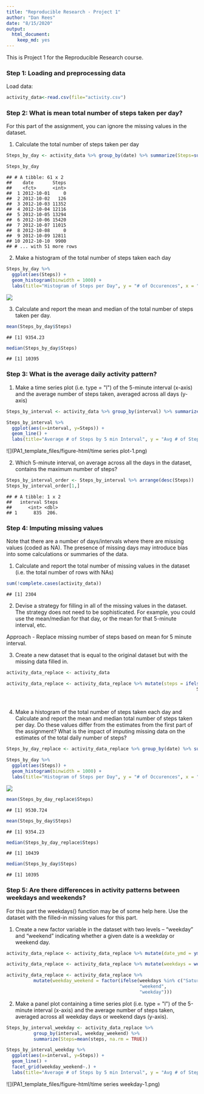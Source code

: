 ```yaml
---
title: "Reproducible Research - Project 1"
author: "Dan Rees"
date: "8/15/2020"
output: 
  html_document: 
    keep_md: yes
---
```




This is Project 1 for the Reproducible Research course.

### Step 1: Loading and preprocessing data

Load data: 


```r
activity_data<-read.csv(file="activity.csv")
```

### Step 2: What is mean total number of steps taken per day?

For this part of the assignment, you can ignore the missing values in the dataset.

1. Calculate the total number of steps taken per day


```r
Steps_by_day <- activity_data %>% group_by(date) %>% summarize(Steps=sum(steps, na.rm = TRUE))

Steps_by_day
```

```
## # A tibble: 61 x 2
##    date       Steps
##    <fct>      <int>
##  1 2012-10-01     0
##  2 2012-10-02   126
##  3 2012-10-03 11352
##  4 2012-10-04 12116
##  5 2012-10-05 13294
##  6 2012-10-06 15420
##  7 2012-10-07 11015
##  8 2012-10-08     0
##  9 2012-10-09 12811
## 10 2012-10-10  9900
## # ... with 51 more rows
```

2. Make a histogram of the total number of steps taken each day


```r
Steps_by_day %>% 
  ggplot(aes(Steps)) + 
  geom_histogram(binwidth = 1000) + 
  labs(title="Histogram of Steps per Day", y = "# of Occurences", x = "Steps per Day")
```

![](PA1_template_files/figure-html/histogram-1.png)<!-- -->

3. Calculate and report the mean and median of the total number of steps taken per day.


```r
mean(Steps_by_day$Steps)
```

```
## [1] 9354.23
```

```r
median(Steps_by_day$Steps)
```

```
## [1] 10395
```

### Step 3: What is the average daily activity pattern?

1. Make a time series plot (i.e. type = "l") of the 5-minute interval (x-axis) and the average number of steps taken, averaged across all days (y-axis)


```r
Steps_by_interval <- activity_data %>% group_by(interval) %>% summarize(Steps=mean(steps, na.rm = TRUE))

Steps_by_interval %>%
  ggplot(aes(x=interval, y=Steps)) +
  geom_line() + 
  labs(title="Average # of Steps by 5 min Interval", y = "Avg # of Steps", x = "5 min Interval")
```

![](PA1_template_files/figure-html/time series plot-1.png)<!-- -->


2. Which 5-minute interval, on average across all the days in the dataset, contains the maximum number of steps?


```r
Steps_by_interval_order <- Steps_by_interval %>% arrange(desc(Steps))
Steps_by_interval_order[1,]
```

```
## # A tibble: 1 x 2
##   interval Steps
##      <int> <dbl>
## 1      835  206.
```


### Step 4: Imputing missing values

Note that there are a number of days/intervals where there are missing values (coded as NA). The presence of missing days may introduce bias into some calculations or summaries of the data.

1. Calculate and report the total number of missing values in the dataset (i.e. the total number of rows with NAs)


```r
sum(!complete.cases(activity_data))
```

```
## [1] 2304
```


2. Devise a strategy for filling in all of the missing values in the dataset. The strategy does not need to be sophisticated. For example, you could use the mean/median for that day, or the mean for that 5-minute interval, etc.

Approach - Replace missing number of steps based on mean for 5 minute interval.

3. Create a new dataset that is equal to the original dataset but with the missing data filled in.


```r
activity_data_replace <- activity_data

activity_data_replace <- activity_data_replace %>% mutate(steps = ifelse(is.na(steps), 
                                                                      Steps_by_interval$Steps[
                                                                        which(Steps_by_interval$interval==interval)], 
                                                                         steps))
```

4. Make a histogram of the total number of steps taken each day and Calculate and report the mean and median total number of steps taken per day. Do these values differ from the estimates from the first part of the assignment? What is the impact of imputing missing data on the estimates of the total daily number of steps?


```r
Steps_by_day_replace <- activity_data_replace %>% group_by(date) %>% summarize(Steps=sum(steps, na.rm = TRUE))

Steps_by_day %>% 
  ggplot(aes(Steps)) + 
  geom_histogram(binwidth = 1000) + 
  labs(title="Histogram of Steps per Day", y = "# of Occurences", x = "Steps per Day")
```

![](PA1_template_files/figure-html/new-1.png)<!-- -->

```r
mean(Steps_by_day_replace$Steps)
```

```
## [1] 9530.724
```

```r
mean(Steps_by_day$Steps)
```

```
## [1] 9354.23
```

```r
median(Steps_by_day_replace$Steps)
```

```
## [1] 10439
```

```r
median(Steps_by_day$Steps)
```

```
## [1] 10395
```

### Step 5: Are there differences in activity patterns between weekdays and weekends?

For this part the weekdays() function may be of some help here. Use the dataset with the filled-in missing values for this part.

1. Create a new factor variable in the dataset with two levels – “weekday” and “weekend” indicating whether a given date is a weekday or weekend day.


```r
activity_data_replace <- activity_data_replace %>% mutate(date_ymd = ymd(date))

activity_data_replace <- activity_data_replace %>% mutate(weekdays = weekdays(date_ymd))

activity_data_replace <- activity_data_replace %>% 
          mutate(weekday_weekend = factor(ifelse(weekdays %in% c("Saturday", "Sunday"),
                                                 "weekend", 
                                                 "weekday")))
```

2. Make a panel plot containing a time series plot (i.e. type = "l") of the 5-minute interval (x-axis) and the average number of steps taken, averaged across all weekday days or weekend days (y-axis). 


```r
Steps_by_interval_weekday <- activity_data_replace %>% 
          group_by(interval, weekday_weekend) %>% 
          summarize(Steps=mean(steps, na.rm = TRUE))

Steps_by_interval_weekday %>%
  ggplot(aes(x=interval, y=Steps)) +
  geom_line() + 
  facet_grid(weekday_weekend~.) +
  labs(title="Average # of Steps by 5 min Interval", y = "Avg # of Steps", x = "5 min Interval")
```

![](PA1_template_files/figure-html/time series weekday-1.png)<!-- -->
